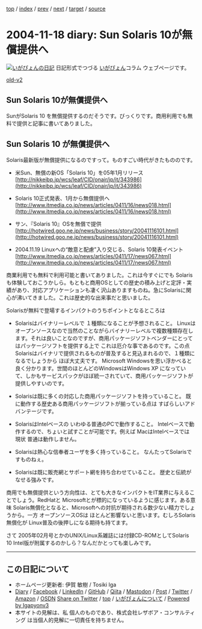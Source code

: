 [top](../index.html) 
 / [index](index.html) 
 / [prev](ig041114.html) 
 / [next](ig041120.html) 
 / [target](https://www.igapyon.jp/igapyon/diary/2004/ig041118.html) 
 / [source](https://github.com/igapyon/diary/blob/master/2004/ig041118.src.md) 

2004-11-18 diary: Sun Solaris 10が無償提供へ
=====================================================================================================
[![いがぴょんの日記](https://www.igapyon.jp/igapyon/diary/images/iga202308_128.jpg "いがぴょん")](https://www.igapyon.jp/igapyon/diary/memo/memoigapyon.html) 日記形式でつづる [いがぴょん](https://www.igapyon.jp/igapyon/diary/memo/memoigapyon.html)コラム ウェブページです。

[old-v2](ig041118-orig.html)

## Sun Solaris 10が無償提供へ

SunがSolaris 10 を無償提供するのだそうです。びっくりです。商用利用でも無料で提供と記事に書いてありました。


## Sun Solaris 10 が無償提供へ

Solaris最新版が無償提供になるのですって。ものすごい時代がきたもののです。

* 米Sun、無償の新OS「Solaris 10」を05年1月リリース
  [http://nikkeibp.jp/wcs/leaf/CID/onair/jp/it/343986](http://nikkeibp.jp/wcs/leaf/CID/onair/jp/it/343986)
  
* Solaris 10正式発表、1月から無償提供へ
  [http://www.itmedia.co.jp/news/articles/0411/16/news018.html](http://www.itmedia.co.jp/news/articles/0411/16/news018.html)
  
* サン、『Solaris 10』OSを無償で提供
  [http://hotwired.goo.ne.jp/news/business/story/20041116101.html](http://hotwired.goo.ne.jp/news/business/story/20041116101.html)
  
* 2004.11.19 Linuxへの“敵意と配慮”入り交じる、Solaris 10発表イベント
  [http://www.itmedia.co.jp/news/articles/0411/17/news067.html](http://www.itmedia.co.jp/news/articles/0411/17/news067.html)

商業利用でも無料で利用可能と書いてありました。これは今すぐにでも Solarisも体験しておこうかしら。もともと商用OSとしての歴史の積み上げと定評・実績があり、対応アプリケーションも凄く沢山ありますものね。急にSolarisに関心が沸いてきました。これは歴史的な出来事だと思いました。

Solarisが無料で登場するインパクトのうちポイントとなるところは

* Solarisはバイナリーレベルで １種類になることが予想されること。
  Linuxはオープンソースなので当然のことながらバイナリーレベルで複数種類存在します。それは良いことなのですが、商用パッケージソフトベンダーにとってはパッケージソフトを提供する上で
  これは厄介な事であるのです。この点 Solarisはバイナリで提供されるものが普及すると見込まれるので、１種類になるでしょうから
  ほぼ大丈夫です。
  Microsoft Windowsを思い浮かべると良く分かります。世間のほとんどのWindowsはWindows
  XP になっていて、しかもサービスパックがほぼ統一されていて、商用パッケージソフトが提供しやすいのです。
  
* Solarisは既に多くの対応した商用パッケージソフトを持っていること。
  既に動作する歴史ある商用パッケージソフトが揃っている点は すばらしいアドバンテージです。
  
* SolarisはIntelベースの いわゆる普通のPCで動作すること。
  Intelベースで動作するので、ちょいと試すことが可能です。例えば MacはIntelベースでは
  現状 普通は動作しません。
  
* Solarisは熱心な信奉者ユーザを多く持っていること。
  なんたってSolarisですものねぇ。
  
* Solarisは既に販売網とサポート網を持ち合わせていること。
  歴史と伝統がなせる強みです。

商用でも無償提供という方向性は、とても大きなインパクトをIT業界に与えることでしょう。RedHatと Microsoftとが標的になっているように感じます。ある意味 Solaris無償化となると、Microsoftへの対抗が期待される数少ない精力でしょうから。一方 オープンソースOSは ほとんど影響ないと思います。むしろSolaris無償化が
Linux普及の後押しになる期待も持てます。

さて 2005年02月号とかのUNIX/Linux系雑誌には付録CD-ROMとしてSolaris 10 Intel版が附属するのかしら？なんだかとっても楽しみです。


----------------------------------------------------------------------------------------------------

## この日記について

* ホームページ更新者: 伊賀 敏樹 / Tosiki Iga
* [Diary](https://www.igapyon.jp/igapyon/diary/) / [Facebook](https://www.facebook.com/igapyon) / [LinkedIn](https://www.linkedin.com/in/toshikiiga) / [GitHub](https://github.com/igapyon) / [Qiita](https://qiita.com/igapyon) / [Mastodon](https://social.vivaldi.net/@igapyon) / [Post](https://post.news/igapyon) / [Twitter](https://twitter.com/ToshikiIga) / [Amazon](https://www.amazon.co.jp/%E4%BC%8A%E8%B3%80-%E6%95%8F%E6%A8%B9/e/B004LTQWCQ) / [OSDN](https://ja.osdn.net/users/iga/)
[Share on Twitter](https://twitter.com/intent/tweet?hashtags=igapyon%2Cdiary%2C%E3%81%84%E3%81%8C%E3%81%B4%E3%82%87%E3%82%93&text=Sun+Solaris+10%E3%81%8C%E7%84%A1%E5%84%9F%E6%8F%90%E4%BE%9B%E3%81%B8&url=https%3A%2F%2Fwww.igapyon.jp%2Figapyon%2Fdiary%2F2004%2Fig041118.html) / [top](../index.html) / [いがぴょんについて](https://www.igapyon.jp/igapyon/diary/memo/memoigapyon.html) / [Powered by Igapyonv3](https://github.com/igapyon/igapyonv3)
* 本サイトの見解は、私 個人のものであり、株式会社レザボア・コンサルティング は当個人的見解に一切責任を持ちません。 

